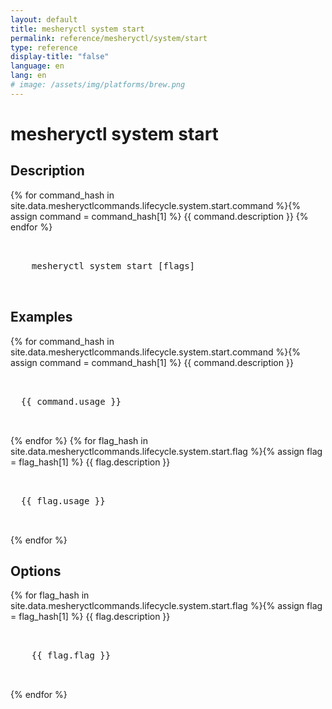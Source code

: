 ```yaml
---
layout: default
title: mesheryctl system start
permalink: reference/mesheryctl/system/start
type: reference
display-title: "false"
language: en
lang: en
# image: /assets/img/platforms/brew.png
---
```


<!-- Copy this template to create individual doc pages for each mesheryctl commands -->

<!-- Name of the command -->
# mesheryctl system start

## Description

{% for command_hash in site.data.mesheryctlcommands.lifecycle.system.start.command %}{% assign command = command_hash[1] %}
{{ command.description }}
{% endfor %}

<!-- Basic usage of the command -->
<pre class="codeblock-pre">
  <div class="codeblock">
    mesheryctl system start [flags]
  </div>
</pre>

## Examples

{% for command_hash in site.data.mesheryctlcommands.lifecycle.system.start.command %}{% assign command = command_hash[1] %}
{{ command.description }}
<pre class="codeblock-pre">
  <div class="codeblock">
  {{ command.usage }}
  </div>
</pre>
{% endfor %}
{% for flag_hash in site.data.mesheryctlcommands.lifecycle.system.start.flag %}{% assign flag = flag_hash[1] %}
{{ flag.description }}
<pre class="codeblock-pre">
  <div class="codeblock">
  {{ flag.usage }}
  </div>
</pre>
{% endfor %}
<br/>


<!-- Options/Flags available in this command -->
## Options

{% for flag_hash in site.data.mesheryctlcommands.lifecycle.system.start.flag %}{% assign flag = flag_hash[1] %}
{{ flag.description }}
<pre class="codeblock-pre">
  <div class="codeblock">
    {{ flag.flag }}
  </div>
</pre>
{% endfor %}
<br/>
